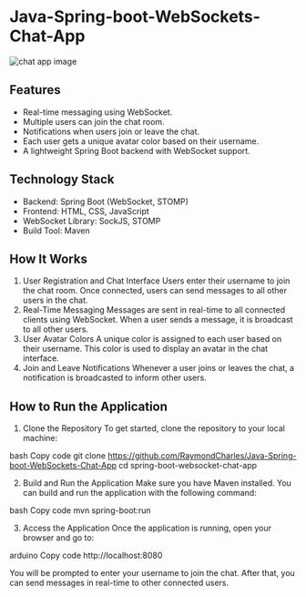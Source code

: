 # Java-Spring-boot-WebSockets-Chat-App
![chat app image](https://github.com/user-attachments/assets/11f86c62-4b09-4ea5-908e-1a61ff33d0ba)


## Features
- Real-time messaging using WebSocket.
- Multiple users can join the chat room.
- Notifications when users join or leave the chat.
- Each user gets a unique avatar color based on their username.
- A lightweight Spring Boot backend with WebSocket support.

## Technology Stack
- Backend: Spring Boot (WebSocket, STOMP)
- Frontend: HTML, CSS, JavaScript
- WebSocket Library: SockJS, STOMP
- Build Tool: Maven

## How It Works
1. User Registration and Chat Interface
Users enter their username to join the chat room.
Once connected, users can send messages to all other users in the chat.
2. Real-Time Messaging
Messages are sent in real-time to all connected clients using WebSocket.
When a user sends a message, it is broadcast to all other users.
3. User Avatar Colors
A unique color is assigned to each user based on their username. This color is used to display an avatar in the chat interface.
4. Join and Leave Notifications
Whenever a user joins or leaves the chat, a notification is broadcasted to inform other users.

## How to Run the Application

1. Clone the Repository
To get started, clone the repository to your local machine:

bash
Copy code
git clone https://github.com/RaymondCharles/Java-Spring-boot-WebSockets-Chat-App
cd spring-boot-websocket-chat-app

2. Build and Run the Application
Make sure you have Maven installed. You can build and run the application with the following command:

bash
Copy code
mvn spring-boot:run

3. Access the Application
Once the application is running, open your browser and go to:

arduino
Copy code
http://localhost:8080

You will be prompted to enter your username to join the chat. After that, you can send messages in real-time to other connected users.

